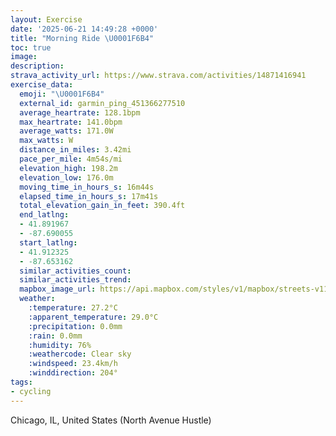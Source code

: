 ```yaml
---
layout: Exercise
date: '2025-06-21 14:49:28 +0000'
title: "Morning Ride \U0001F6B4"
toc: true
image:
description:
strava_activity_url: https://www.strava.com/activities/14871416941
exercise_data:
  emoji: "\U0001F6B4"
  external_id: garmin_ping_451366277510
  average_heartrate: 128.1bpm
  max_heartrate: 141.0bpm
  average_watts: 171.0W
  max_watts: W
  distance_in_miles: 3.42mi
  pace_per_mile: 4m54s/mi
  elevation_high: 198.2m
  elevation_low: 176.0m
  moving_time_in_hours_s: 16m44s
  elapsed_time_in_hours_s: 17m41s
  total_elevation_gain_in_feet: 390.4ft
  end_latlng:
  - 41.891967
  - -87.690055
  start_latlng:
  - 41.912325
  - -87.653162
  similar_activities_count:
  similar_activities_trend:
  mapbox_image_url: https://api.mapbox.com/styles/v1/mapbox/streets-v11/static/path-5+787af2-1.0(kvx~Fhw~uOJPCZLzWA%7CKBfDA%5C%40HDbC%40xEJ%60L%3FPCGBDItBAvAJhADdADpGC%40A%5EHdGB%7COJjOBvLAlC%3FNZ%40JVLDp%40DbGM%7CF%3Fh%40A%3FCd%40Bf%40CfDCzBGdOKdBEnAAnMI%7CIKrBGx%40%3FzCFXC%40CV%40l%40CfGCpBG%7CCCjDAnBEdC%3FFFBzOVzh%40),pin-s-s+e5b22e(-87.65317,41.91094),pin-s-f+89ae00(-87.68641999999993,41.89074)/auto/800x800?access_token=pk.eyJ1Ijoiam9zaGJlY2ttYW4iLCJhIjoiY205eWR2aDd1MWZ6djJrbXc4a3M0bWZleiJ9.XiG9OWkNcZk2QzjJbxLB4A
  weather:
    :temperature: 27.2°C
    :apparent_temperature: 29.0°C
    :precipitation: 0.0mm
    :rain: 0.0mm
    :humidity: 76%
    :weathercode: Clear sky
    :windspeed: 23.4km/h
    :winddirection: 204°
tags:
- cycling
---
```

Chicago, IL, United States (North Avenue Hustle)
